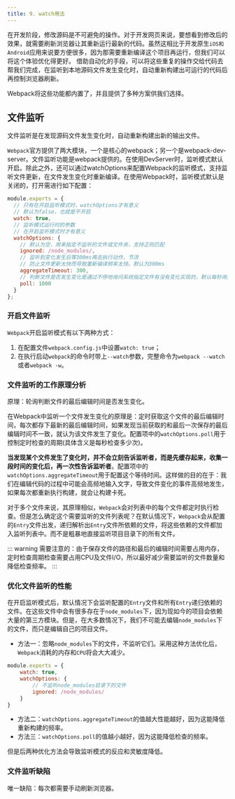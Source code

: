 ```yaml
---
title: 9. watch用法
---
```

在开发阶段，修改源码是不可避免的操作。对于开发网页来说，要想看到修改后的效果，就需要刷新浏览器让其重新运行最新的代码。虽然这相比于开发原生`iOS和Android`应用来说要方便很多，因为那需要重新编译这个项目再运行，但我们可以将这个体验优化得更好。 借助自动化的手段，可以将这些重复的操作交给代码去帮我们完成，在监听到本地源码文件发生变化时，自动重新构建出可运行的代码后再控制浏览器刷新。

Webpack将这些功能都内置了，并且提供了多种方案供我们选择。
## 文件监听
文件监听是在发现源码文件发生变化时，自动重新构建出新的输出文件。

`Webpack`官方提供了两大模块，一个是核心的webpack；另一个是webpack-dev-server。文件监听功能是webpack提供的。在使用DevServer时，监听模式默认开启。除此之外，还可以通过watchOptions来配置Webpack的监听模式，支持监听文件更新，在文件发生变化时重新编译。在使用Webpack时，监听模式默认是关闭的，打开需进行如下配置：
```js
module.exports = {
  // 只有在开启监听模式时，watchOptions才有意义
  // 默认为false，也就是不开启
  watch: true,
  // 监听模式运行时的参数
  // 在开启监听模式时才有意义
  watchOptions: {
    // 默认为空，用来指定不监听的文件或文件夹，支持正则匹配
    ignored: /node_modules/,
    // 监听到变化发生后等300ms再去执行动作，节流
    // 防止文件更新太快而导致重新编译频率太快。默认为300ms
    aggregateTimeout: 300,
    // 判断文件是否发生变化是通过不停地询问系统指定文件有没有变化实现的，默认每秒询问1000次
    poll: 1000
  }
};
```
### 开启文件监听
`Webpack`开启监听模式有以下两种方式：

1. 在配置文件`webpack.config.js`中设置`watch: true`；
2. 在执行启动`webpack`的命令时带上`--watch`参数，完整命令为`webpack --watch`或者`webpack -w`。

### 文件监听的工作原理分析
原理：轮询判断文件的最后编辑时间是否发生变化。

在Webpack中监听一个文件发生变化的原理是：定时获取这个文件的最后编辑时间，每次都存下最新的最后编辑时间，如果发现当前获取的和最后一次保存的最后编辑时间不一致，就认为该文件发生了变化。配置项中的`watchOptions.poll`用于控制定时检查的周期(具体含义是每秒检查多少次)。

**当发现某个文件发生了变化时，并不会立刻告诉监听者，而是先缓存起来，收集一段时间的变化后，再一次性告诉监听者**。配置项中的`watchOptions.aggregateTimeout`用于配置这个等待时间。这样做的目的在于：我们在编辑代码的过程中可能会高频地输入文字，导致文件变化的事件高频地发生，如果每次都重新执行构建，就会让构建卡死。

对于多个文件来说，其原理相似，`Webpack`会对列表中的每个文件都定时执行检查。但是怎么确定这个需要监听的文件列表呢？在默认情况下，`Webpack`会从配置的`Entry`文件出发，递归解析出`Entry`文件所依赖的文件，将这些依赖的文件都加入监听列表中。而不是粗暴地直接监听项目目录下的所有文件。

::: warning
需要注意的：由于保存文件的路径和最后的编辑时间需要占用内存，定时检查周期检查需要占用CPU及文件I/O，所以最好减少需要监听的文件数量和降低检查频率。
:::

### 优化文件监听的性能
在开启监听模式后，默认情况下会监听配置的`Entry`文件和所有`Entry`递归依赖的文件。在这些文件中会有很多存在于`node_modules`下，因为现如今的项目会依赖大量的第三方模块。但是，在大多数情况下，我们不可能去编辑`node_modules`下的文件，而只是编辑自己的项目文件。

* 方法一：忽略`node_modules`下的文件，不监听它们。采用这种方法优化后，`Webpack`消耗的内存和`CPU`将会大大减少。
```js
module.exports = {
    watch: true,
    watchOptions: {
        // 不监听node_modules目录下的文件
        ignored: /node_modules/
    }
}
```
* 方法二：`watchOptions.aggregateTimeout`的值越大性能越好，因为这能降低重新构建的频率。
* 方法三：`watchOptions.poll`的值越小越好，因为这能降低检查的频率。

但是后两种优化方法会导致监听模式的反应和灵敏度降低。
### 文件监听缺陷
唯一缺陷：每次都需要手动刷新浏览器。